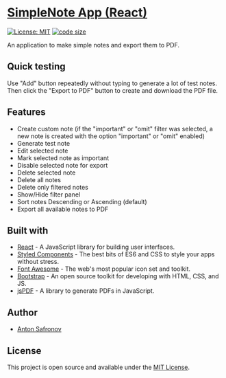 # [SimpleNote App (React)](https://userr23.github.io/simplenote-app-react/)

[![License: MIT](https://img.shields.io/badge/License-MIT-blue.svg)](https://opensource.org/licenses/MIT) [![code size](https://img.shields.io/github/languages/code-size/userr23/simplenote-app-react)](https://img.shields.io/github/languages/code-size/userr23/simplenote-app-react)

An application to make simple notes and export them to PDF.

## Quick testing
Use "Add" button repeatedly without typing to generate a lot of test notes.
Then click the "Export to PDF" button to create and download the PDF file.

## Features
- Create custom note (if the "important" or "omit" filter was selected, a new note is created with the option "important" or "omit" enabled)
- Generate test note
- Edit selected note
- Mark selected note as important
- Disable selected note for export
- Delete selected note
- Delete all notes
- Delete only filtered notes
- Show/Hide filter panel
- Sort notes Descending or Ascending (default)
- Export all available notes to PDF

## Built with 
- [React](https://reactjs.org/) - A JavaScript library for building user interfaces.
- [Styled Components](https://www.styled-components.com/) - The best bits of ES6 and CSS to style your apps without stress.
- [Font Awesome](https://fontawesome.com/) - The web's most popular icon set and toolkit.
- [Bootstrap](http://getbootstrap.com/) - An open source toolkit for developing with HTML, CSS, and JS.
- [jsPDF](https://github.com/MrRio/jsPDF) - A library to generate PDFs in JavaScript.

## Author
- [Anton Safronov](https://github.com/userr23/)

## License
This project is open source and available under the [MIT License](LICENSE).
